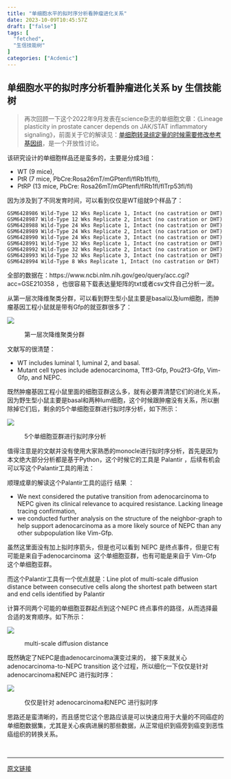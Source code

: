 ```yaml
---
title: "单细胞水平的拟时序分析看肿瘤进化关系"
date: 2023-10-09T10:45:57Z
draft: ["false"]
tags: [
  "fetched",
  "生信技能树"
]
categories: ["Acdemic"]
---
```

单细胞水平的拟时序分析看肿瘤进化关系 by 生信技能树
------
<div><section data-tool="mdnice编辑器" data-website="https://www.mdnice.com"><blockquote data-tool="mdnice编辑器"><p>再次回顾一下这个2022年9月发表在science杂志的单细胞文章：《Lineage plasticity in prostate cancer depends on JAK/STAT inflammatory signaling》，前面关于它的解读见：<a href="https://mp.weixin.qq.com/s?__biz=MzI1Njk4ODE0MQ==&amp;mid=2247508801&amp;idx=1&amp;sn=00b13944439e0cc04061d8fbb4185c57&amp;scene=21#wechat_redirect" data-linktype="2">单细胞转录组定量的时候需要修改参考基因组</a>，是一个开放性讨论。</p></blockquote><p data-tool="mdnice编辑器">该研究设计的单细胞样品还是蛮多的，主要是分成3组：</p><ul data-tool="mdnice编辑器"><li><section>WT (9 mice),</section></li><li><section>PtR (7 mice, PbCre:Rosa26mT/mGPtenfl/flRb1fl/fl),</section></li><li><section>PtRP (13 mice, PbCre: Rosa26mT/mGPtenfl/flRb1fl/flTrp53fl/fl)</section></li></ul><p data-tool="mdnice编辑器">因为涉及到了不同发育时间，可以看到仅仅是WT组就9个样品了：</p><pre data-tool="mdnice编辑器"><span></span><code>GSM6428986 Wild-Type 12 Wks Replicate 1, Intact (no castration or DHT)<br>GSM6428987 Wild-Type 12 Wks Replicate 2, Intact (no castration or DHT)<br>GSM6428988 Wild-Type 24 Wks Replicate 1, Intact (no castration or DHT)<br>GSM6428989 Wild-Type 24 Wks Replicate 2, Intact (no castration or DHT)<br>GSM6428990 Wild-Type 24 Wks Replicate 3, Intact (no castration or DHT)<br>GSM6428991 Wild-Type 32 Wks Replicate 1, Intact (no castration or DHT)<br>GSM6428992 Wild-Type 32 Wks Replicate 2, Intact (no castration or DHT)<br>GSM6428993 Wild-Type 32 Wks Replicate 3, Intact (no castration or DHT)<br>GSM6428994 Wild-Type 8 Wks Replicate 1, Intact (no castration or DHT)<br></code></pre><p data-tool="mdnice编辑器">全部的数据在：https://www.ncbi.nlm.nih.gov/geo/query/acc.cgi?acc=GSE210358 ，也很容易下载表达量矩阵的txt或者csv文件自己分析一波。</p><p data-tool="mdnice编辑器">从第一层次降维聚类分群，可以看到野生型小鼠主要是basal以及lum细胞，而肿瘤基因工程小鼠就是带有Gfp的就亚群很多了：</p><p><img data-galleryid="" data-ratio="0.5067796610169492" data-s="300,640" data-src="https://mmbiz.qpic.cn/mmbiz_png/cZNhZQ6j4wwlG2ptdsmfYA3mU6J64yp4n0fT97UeyqgdhGsJKoFia24tSJGd4xdvUsuclnGXe6J9S7ZqGzMy4Lg/640?wx_fmt=png" data-type="png" data-w="1180" src="https://mmbiz.qpic.cn/mmbiz_png/cZNhZQ6j4wwlG2ptdsmfYA3mU6J64yp4n0fT97UeyqgdhGsJKoFia24tSJGd4xdvUsuclnGXe6J9S7ZqGzMy4Lg/640?wx_fmt=png"></p><figure data-tool="mdnice编辑器"><figcaption>第一层次降维聚类分群</figcaption></figure><p data-tool="mdnice编辑器">文献写的很清楚：</p><ul data-tool="mdnice编辑器"><li><section>WT includes luminal 1, luminal 2, and basal.</section></li><li><section>Mutant cell types include adenocarcinoma, Tff3-Gfp, Pou2f3-Gfp, Vim-Gfp, and NEPC.</section></li></ul><p data-tool="mdnice编辑器">既然肿瘤基因工程小鼠里面的细胞亚群这么多，就有必要弄清楚它们的进化关系，因为野生型小鼠主要是basal和两种lum细胞，这个时候跟肿瘤没有关系，所以删除掉它们后，剩余的5个单细胞亚群进行拟时序分析，如下所示：</p><p><img data-galleryid="" data-ratio="0.5272108843537415" data-s="300,640" data-src="https://mmbiz.qpic.cn/mmbiz_png/cZNhZQ6j4wwlG2ptdsmfYA3mU6J64yp4YUFUDSYeHgh6zSyHQH9YCSMPpryqqcrpQOiah0ZecFegkQia9yWPapgw/640?wx_fmt=png" data-type="png" data-w="1176" src="https://mmbiz.qpic.cn/mmbiz_png/cZNhZQ6j4wwlG2ptdsmfYA3mU6J64yp4YUFUDSYeHgh6zSyHQH9YCSMPpryqqcrpQOiah0ZecFegkQia9yWPapgw/640?wx_fmt=png"></p><figure data-tool="mdnice编辑器"><figcaption>5个单细胞亚群进行拟时序分析</figcaption></figure><p data-tool="mdnice编辑器">值得注意是的文献并没有使用大家熟悉的monocle进行拟时序分析，首先是因为本文绝大部分分析都是基于Python，这个时候它的工具是 Palantir ，后续有机会可以写这个Palantir工具的用法：</p><p data-tool="mdnice编辑器">顺理成章的解读这个Palantir工具的运行 结果 ：</p><ul data-tool="mdnice编辑器"><li><section>We next considered the putative transition from adenocarcinoma to NEPC given its clinical relevance to acquired resistance. Lacking lineage tracing confirmation,</section></li><li><section>we conducted further analysis on the structure of the neighbor-graph to help support adenocarcinoma as a more likely source of NEPC than any other subpopulation like Vim-Gfp.</section></li></ul><p data-tool="mdnice编辑器">虽然这里面没有加上拟时序箭头，但是也可以看到 NEPC 是终点事件，但是它有可能是来自于adenocarcinoma  这个单细胞亚群，也有可能是来自于 Vim-Gfp 这个单细胞亚群。</p><p data-tool="mdnice编辑器">而这个Palantir工具有一个优点就是：Line plot of multi-scale diffusion distance between consecutive cells along the shortest path between start and end cells identified by Palantir</p><p data-tool="mdnice编辑器">计算不同两个可能的单细胞亚群起点到这个NEPC 终点事件的路径，从而选择最合适的发育顺序。如下所示：</p><p><img data-galleryid="" data-ratio="0.5429497568881686" data-s="300,640" data-src="https://mmbiz.qpic.cn/mmbiz_png/cZNhZQ6j4wwlG2ptdsmfYA3mU6J64yp4xnLuDYWRqjR7XE6J6SpluTGjf7XW3cLQlbf3CeWs1RicrwDwgtsbj2Q/640?wx_fmt=png" data-type="png" data-w="1234" src="https://mmbiz.qpic.cn/mmbiz_png/cZNhZQ6j4wwlG2ptdsmfYA3mU6J64yp4xnLuDYWRqjR7XE6J6SpluTGjf7XW3cLQlbf3CeWs1RicrwDwgtsbj2Q/640?wx_fmt=png"></p><figure data-tool="mdnice编辑器"><figcaption>multi-scale diffusion distance</figcaption></figure><p data-tool="mdnice编辑器">既然确定了NEPC是由adenocarcinoma演变过来的， 接下来就关心 adenocarcinoma-to-NEPC transition 这个过程，所以细化一下仅仅是针对 adenocarcinoma和NEPC 进行拟时序：</p><p><img data-galleryid="" data-ratio="0.6896551724137931" data-s="300,640" data-src="https://mmbiz.qpic.cn/mmbiz_png/cZNhZQ6j4wwlG2ptdsmfYA3mU6J64yp4jgz26RJDZickibjlwRLzJGATGP2xpRPwkxMP707ianLNYS37A85JPUM3Q/640?wx_fmt=png" data-type="png" data-w="1044" src="https://mmbiz.qpic.cn/mmbiz_png/cZNhZQ6j4wwlG2ptdsmfYA3mU6J64yp4jgz26RJDZickibjlwRLzJGATGP2xpRPwkxMP707ianLNYS37A85JPUM3Q/640?wx_fmt=png"></p><figure data-tool="mdnice编辑器"><figcaption>仅仅是针对 adenocarcinoma和NEPC 进行拟时序</figcaption></figure><p data-tool="mdnice编辑器">思路还是蛮清晰的，而且感觉它这个思路应该是可以快速应用于大量的不同癌症的单细胞数据集，尤其是关心疾病进展的那些数据，从正常组织到癌旁到癌变到恶性癌组织的转换关系。</p></section><p><br></p><p><mp-style-type data-value="3"></mp-style-type></p></div>  
<hr>
<a href="https://mp.weixin.qq.com/s/JvKufMbYiWitlSSCJNvFyg",target="_blank" rel="noopener noreferrer">原文链接</a>
